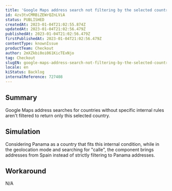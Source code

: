 ```yaml
---
title: 'Google Maps address search not filtering by the selected country in some scenarios'
id: 4zv3tvCMRBiZEWrQZnLViA
status: PUBLISHED
createdAt: 2023-01-04T21:02:55.874Z
updatedAt: 2023-01-04T21:02:56.479Z
publishedAt: 2023-01-04T21:02:56.479Z
firstPublishedAt: 2023-01-04T21:02:56.479Z
contentType: knownIssue
productTeam: Checkout
author: 2mXZkbi0oi061KicTExNjo
tag: Checkout
slugEN: google-maps-address-search-not-filtering-by-the-selected-country-in-some-scenarios
locale: en
kiStatus: Backlog
internalReference: 727408
---
```


## Summary


Google Maps address searches for countries without specific internal rules aren't filtered to return only this selected country.


##

## Simulation


Considering Panama as a country that fits this internal condition, while in the geolocation mode and searching for "calle", the component brings addresses from Spain instead of strictly filtering to Panama addresses.


##

## Workaround


N/A




